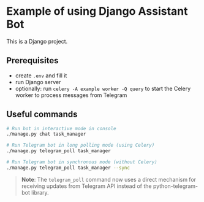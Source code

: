 # Example of using Django Assistant Bot

This is a Django project.

## Prerequisites

* create `.env` and fill it
* run Django server
* optionally: run `celery -A example worker -Q query` to start the Celery worker to process messages from Telegram


## Useful commands

```bash
# Run bot in interactive mode in console
./manage.py chat task_manager

# Run Telegram bot in long polling mode (using Celery)
./manage.py telegram_poll task_manager

# Run Telegram bot in synchronous mode (without Celery)
./manage.py telegram_poll task_manager --sync
```

> **Note**: The `telegram_poll` command now uses a direct mechanism for receiving updates from Telegram API instead of the python-telegram-bot library.